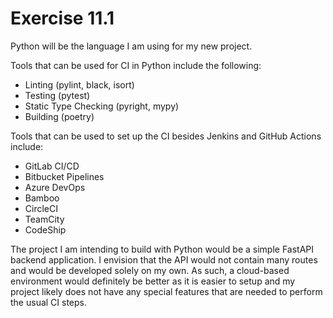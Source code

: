 # Exercise 11.1

Python will be the language I am using for my new project.

Tools that can be used for CI in Python include the following:

- Linting (pylint, black, isort)
- Testing (pytest)
- Static Type Checking (pyright, mypy)
- Building (poetry)

Tools that can be used to set up the CI besides Jenkins and GitHub Actions include:

- GitLab CI/CD
- Bitbucket Pipelines
- Azure DevOps
- Bamboo
- CircleCI
- TeamCity
- CodeShip

The project I am intending to build with Python would be a simple FastAPI backend application. I envision that the API would not contain many routes and would be developed solely on my own. As such, a cloud-based environment would definitely be better as it is easier to setup and my project likely does not have any special features that are needed to perform the usual CI steps.

